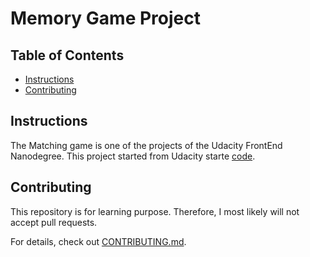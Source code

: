 # Memory Game Project

## Table of Contents

* [Instructions](#instructions)
* [Contributing](#contributing)

## Instructions

The Matching game is one of the projects of the Udacity FrontEnd Nanodegree. This project started from Udacity starte [code](https://github.com/udacity/fend-project-memory-game).       


## Contributing

This repository is for learning purpose. Therefore, I most likely will not accept pull requests.

For details, check out [CONTRIBUTING.md](CONTRIBUTING.md).

